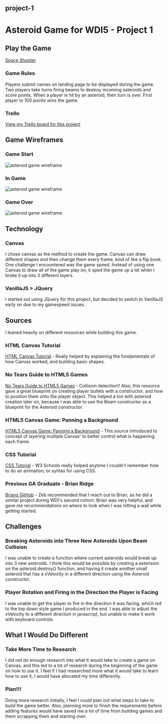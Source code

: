 ## project-1
# Asteroid Game for WDI5 - Project 1

## Play the Game
[Space Shooter](https://jpleva91.github.io/Space-Shooter/index.html)
### Game Rules
Players submit names on landing page to be displayed during the game. Two players take turns firing beams to destroy incoming asteroids and score points. When a player is hit by an asteroid, their turn is over. First player to 100 points wins the game.

### Trello
[View my Trello board for this project](https://trello.com/b/t8GXIQ8G/wdi-project-1)

## Game Wireframes
### Game Start
![asteroid game wireframe](https://github.com/jpleva91/project-1/blob/master/wireframes/Game%20Start%20Layover.png)
### In Game
![asteroid game wireframe](https://github.com/jpleva91/project-1/blob/master/wireframes/In%20Game.png)
### Game Over
![asteroid game wireframe](https://github.com/jpleva91/project-1/blob/master/wireframes/Game%20Over.png)

## Technology
### Canvas
I chose canvas as the method to create the game. Canvas can draw different shapes and then change them every frame, kind of like a flip book.
One challenge I encountered was the game speed. Instead of using one Canvas to draw all of the game play on, it sped the game up a lot when I broke it up into 3 different layers.
### VanillaJS > JQuery
I started out using JQuery for this project, but decided to switch to VanillaJS early on due to my gamespeed issues.

## Sources
I leaned heavily on different resources while building this game.
### HTML Canvas Tutorial
[HTML Canvas Tutorial](https://www.w3schools.com/graphics/canvas_intro.asp) - Really helped by explaining the fundamentals of how Canvas worked, and building basic shapes.
### No Tears Guide to HTML5 Games
[No Tears Guide to HTML5 Games](https://www.html5rocks.com/en/tutorials/canvas/notearsgame/) - Collision detection!! Also, this resource gave a great blueprint on creating player bullets with a constructor, and how to position them onto the player object. This helped a ton with asteroid creation later on, because I was able to use the Beam constructor as a blueprint for the Asteroid constructor.
### HTML5 Canvas Game: Panning a Background
[HTML5 Canvas Game: Panning a Background](http://blog.sklambert.com/html5-canvas-game-panning-a-background/) - This source introduced to concept of layering multiple Canvas' to better control what is happening each frame.
### CSS Tutorial
[CSS Tutorial](https://www.w3schools.com/css/default.asp) - W3 Schools really helped anytime I couldn't remember how to do an animation, or syntax for using CSS.
### Previous GA Graduate - Brian Ridge
[Brians GitHub](https://github.com/briandridge) - Zeb recommended that I reach out to Brian, as he did a similar project during WDI's second cohort. Brian was very helpful, and gave me recommendations on where to look when I was hitting a wall while getting started.

## Challenges
### Breaking Asteroids into Three New Asteroids Upon Beam Collision
I was unable to create a function where current asteroids would break up into 3 new asteroids. I think this would be possible by creating a extension on the asteroid.destroy() function, and having it create another small asteroid that has a xVelocity in a different direction using the Asteroid constructor.
### Player Rotation and Firing in the Direction the Player is Facing
I was unable to get the player to fire in the direction it was facing, which led to the top down style game I produced in the end. I was able to adjust the xVelocity to a different direction in javascript, but unable to make it work with keyboard controls.

## What I Would Do Different
### Take More Time to Research
I did not do enough research into what it would take to create a game on Canvas, and this led to a lot of research during the beginning of the game on how to use it. I feel if I had researched more what it would take to learn how to use it, I would have allocated my time differently.
### Plan!!!
Doing more research initially, I feel I could plan out what steps to take to build the game better. Also, planning more to finish the requirements before adding features would have saved me a lot of time from building games and them scrapping them and starting over.
